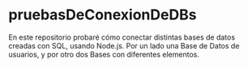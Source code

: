 # pruebasDeConexionDeDBs
En este repositorio probaré cómo conectar distintas bases de datos creadas con SQL, usando Node.js.
Por un lado una Base de Datos de usuarios, y por otro dos Bases con diferentes elementos. 
